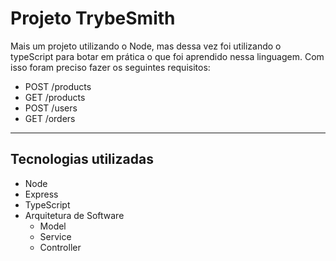 # Projeto TrybeSmith
Mais um projeto utilizando o Node, mas dessa vez foi utilizando o typeScript para botar em prática o que foi aprendido nessa linguagem.
Com isso foram preciso fazer os seguintes requisitos:
   - POST /products
   - GET /products
   - POST /users
   - GET /orders

---
## Tecnologias utilizadas
 - Node
 - Express
 - TypeScript
 - Arquitetura de Software
    - Model
    - Service
    - Controller
